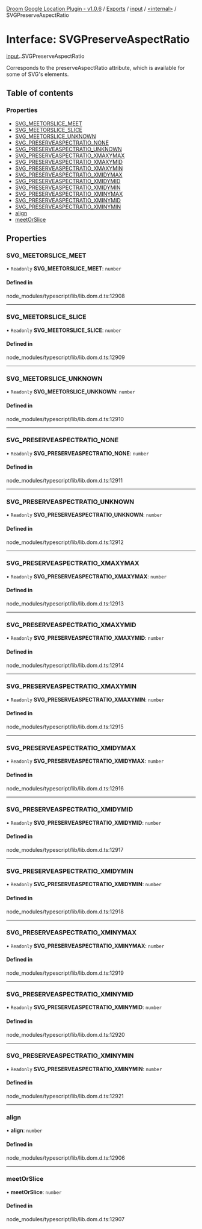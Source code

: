 [Droom Google Location Plugin - v1.0.6](../README.md) / [Exports](../modules.md) / [input](../modules/input.md) / [<internal\>](../modules/input._internal_.md) / SVGPreserveAspectRatio

# Interface: SVGPreserveAspectRatio

[input](../modules/input.md).[<internal>](../modules/input._internal_.md).SVGPreserveAspectRatio

Corresponds to the preserveAspectRatio attribute, which is available for some of SVG's elements.

## Table of contents

### Properties

- [SVG\_MEETORSLICE\_MEET](input._internal_.SVGPreserveAspectRatio.md#svg_meetorslice_meet)
- [SVG\_MEETORSLICE\_SLICE](input._internal_.SVGPreserveAspectRatio.md#svg_meetorslice_slice)
- [SVG\_MEETORSLICE\_UNKNOWN](input._internal_.SVGPreserveAspectRatio.md#svg_meetorslice_unknown)
- [SVG\_PRESERVEASPECTRATIO\_NONE](input._internal_.SVGPreserveAspectRatio.md#svg_preserveaspectratio_none)
- [SVG\_PRESERVEASPECTRATIO\_UNKNOWN](input._internal_.SVGPreserveAspectRatio.md#svg_preserveaspectratio_unknown)
- [SVG\_PRESERVEASPECTRATIO\_XMAXYMAX](input._internal_.SVGPreserveAspectRatio.md#svg_preserveaspectratio_xmaxymax)
- [SVG\_PRESERVEASPECTRATIO\_XMAXYMID](input._internal_.SVGPreserveAspectRatio.md#svg_preserveaspectratio_xmaxymid)
- [SVG\_PRESERVEASPECTRATIO\_XMAXYMIN](input._internal_.SVGPreserveAspectRatio.md#svg_preserveaspectratio_xmaxymin)
- [SVG\_PRESERVEASPECTRATIO\_XMIDYMAX](input._internal_.SVGPreserveAspectRatio.md#svg_preserveaspectratio_xmidymax)
- [SVG\_PRESERVEASPECTRATIO\_XMIDYMID](input._internal_.SVGPreserveAspectRatio.md#svg_preserveaspectratio_xmidymid)
- [SVG\_PRESERVEASPECTRATIO\_XMIDYMIN](input._internal_.SVGPreserveAspectRatio.md#svg_preserveaspectratio_xmidymin)
- [SVG\_PRESERVEASPECTRATIO\_XMINYMAX](input._internal_.SVGPreserveAspectRatio.md#svg_preserveaspectratio_xminymax)
- [SVG\_PRESERVEASPECTRATIO\_XMINYMID](input._internal_.SVGPreserveAspectRatio.md#svg_preserveaspectratio_xminymid)
- [SVG\_PRESERVEASPECTRATIO\_XMINYMIN](input._internal_.SVGPreserveAspectRatio.md#svg_preserveaspectratio_xminymin)
- [align](input._internal_.SVGPreserveAspectRatio.md#align)
- [meetOrSlice](input._internal_.SVGPreserveAspectRatio.md#meetorslice)

## Properties

### SVG\_MEETORSLICE\_MEET

• `Readonly` **SVG\_MEETORSLICE\_MEET**: `number`

#### Defined in

node_modules/typescript/lib/lib.dom.d.ts:12908

___

### SVG\_MEETORSLICE\_SLICE

• `Readonly` **SVG\_MEETORSLICE\_SLICE**: `number`

#### Defined in

node_modules/typescript/lib/lib.dom.d.ts:12909

___

### SVG\_MEETORSLICE\_UNKNOWN

• `Readonly` **SVG\_MEETORSLICE\_UNKNOWN**: `number`

#### Defined in

node_modules/typescript/lib/lib.dom.d.ts:12910

___

### SVG\_PRESERVEASPECTRATIO\_NONE

• `Readonly` **SVG\_PRESERVEASPECTRATIO\_NONE**: `number`

#### Defined in

node_modules/typescript/lib/lib.dom.d.ts:12911

___

### SVG\_PRESERVEASPECTRATIO\_UNKNOWN

• `Readonly` **SVG\_PRESERVEASPECTRATIO\_UNKNOWN**: `number`

#### Defined in

node_modules/typescript/lib/lib.dom.d.ts:12912

___

### SVG\_PRESERVEASPECTRATIO\_XMAXYMAX

• `Readonly` **SVG\_PRESERVEASPECTRATIO\_XMAXYMAX**: `number`

#### Defined in

node_modules/typescript/lib/lib.dom.d.ts:12913

___

### SVG\_PRESERVEASPECTRATIO\_XMAXYMID

• `Readonly` **SVG\_PRESERVEASPECTRATIO\_XMAXYMID**: `number`

#### Defined in

node_modules/typescript/lib/lib.dom.d.ts:12914

___

### SVG\_PRESERVEASPECTRATIO\_XMAXYMIN

• `Readonly` **SVG\_PRESERVEASPECTRATIO\_XMAXYMIN**: `number`

#### Defined in

node_modules/typescript/lib/lib.dom.d.ts:12915

___

### SVG\_PRESERVEASPECTRATIO\_XMIDYMAX

• `Readonly` **SVG\_PRESERVEASPECTRATIO\_XMIDYMAX**: `number`

#### Defined in

node_modules/typescript/lib/lib.dom.d.ts:12916

___

### SVG\_PRESERVEASPECTRATIO\_XMIDYMID

• `Readonly` **SVG\_PRESERVEASPECTRATIO\_XMIDYMID**: `number`

#### Defined in

node_modules/typescript/lib/lib.dom.d.ts:12917

___

### SVG\_PRESERVEASPECTRATIO\_XMIDYMIN

• `Readonly` **SVG\_PRESERVEASPECTRATIO\_XMIDYMIN**: `number`

#### Defined in

node_modules/typescript/lib/lib.dom.d.ts:12918

___

### SVG\_PRESERVEASPECTRATIO\_XMINYMAX

• `Readonly` **SVG\_PRESERVEASPECTRATIO\_XMINYMAX**: `number`

#### Defined in

node_modules/typescript/lib/lib.dom.d.ts:12919

___

### SVG\_PRESERVEASPECTRATIO\_XMINYMID

• `Readonly` **SVG\_PRESERVEASPECTRATIO\_XMINYMID**: `number`

#### Defined in

node_modules/typescript/lib/lib.dom.d.ts:12920

___

### SVG\_PRESERVEASPECTRATIO\_XMINYMIN

• `Readonly` **SVG\_PRESERVEASPECTRATIO\_XMINYMIN**: `number`

#### Defined in

node_modules/typescript/lib/lib.dom.d.ts:12921

___

### align

• **align**: `number`

#### Defined in

node_modules/typescript/lib/lib.dom.d.ts:12906

___

### meetOrSlice

• **meetOrSlice**: `number`

#### Defined in

node_modules/typescript/lib/lib.dom.d.ts:12907
